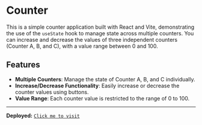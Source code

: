 # Counter

This is a simple counter application built with React and Vite, demonstrating the use of the `useState` hook to manage state across multiple counters. You can increase and decrease the values of three independent counters (Counter A, B, and C), with a value range between 0 and 100.

## Features

- **Multiple Counters**: Manage the state of Counter A, B, and C individually.
- **Increase/Decrease Functionality**: Easily increase or decrease the counter values using buttons.
- **Value Range**: Each counter value is restricted to the range of 0 to 100.
 
---
**Deployed:** <a href="https://react-02counter.vercel.app/" target="_blank">`Click me to visit`</a>